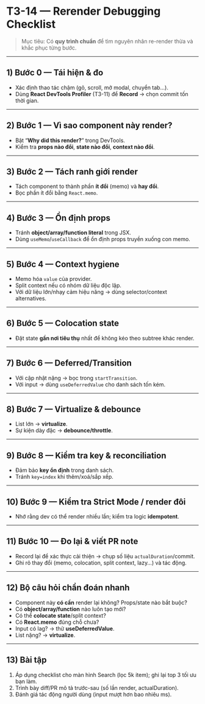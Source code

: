 # T3-14 — Rerender Debugging Checklist

> Mục tiêu: Có **quy trình chuẩn** để tìm nguyên nhân re-render thừa và khắc phục từng bước.

---

## 1) Bước 0 — Tái hiện & đo
- Xác định thao tác chậm (gõ, scroll, mở modal, chuyển tab…).
- Dùng **React DevTools Profiler** (T3-11) để **Record** → chọn commit tốn thời gian.

---

## 2) Bước 1 — Vì sao component này render?
- Bật “**Why did this render?**” trong DevTools.
- Kiểm tra **props nào đổi**, **state nào đổi**, **context nào đổi**.

---

## 3) Bước 2 — Tách ranh giới render
- Tách component to thành phần **ít đổi** (memo) và **hay đổi**.
- Bọc phần ít đổi bằng `React.memo`.

---

## 4) Bước 3 — Ổn định props
- Tránh **object/array/function literal** trong JSX.
- Dùng `useMemo`/`useCallback` để ổn định props truyền xuống con memo.

---

## 5) Bước 4 — Context hygiene
- Memo hóa `value` của provider.
- Split context nếu có nhóm dữ liệu độc lập.
- Với dữ liệu lớn/nhạy cảm hiệu năng → dùng selector/context alternatives.

---

## 6) Bước 5 — Colocation state
- Đặt state **gần nơi tiêu thụ** nhất để không kéo theo subtree khác render.

---

## 7) Bước 6 — Deferred/Transition
- Với cập nhật nặng → bọc trong `startTransition`.
- Với input → dùng `useDeferredValue` cho danh sách tốn kém.

---

## 8) Bước 7 — Virtualize & debounce
- List lớn → **virtualize**.
- Sự kiện dày đặc → **debounce/throttle**.

---

## 9) Bước 8 — Kiểm tra key & reconciliation
- Đảm bảo **key ổn định** trong danh sách.
- Tránh `key=index` khi thêm/xoá/sắp xếp.

---

## 10) Bước 9 — Kiểm tra Strict Mode / render đôi
- Nhớ rằng dev có thể render nhiều lần; kiểm tra logic **idempotent**.

---

## 11) Bước 10 — Đo lại & viết PR note
- Record lại để xác thực cải thiện → chụp số liệu `actualDuration`/commit.
- Ghi rõ thay đổi (memo, colocation, split context, lazy…) và tác động.

---

## 12) Bộ câu hỏi chẩn đoán nhanh
- Component này **có cần** render lại không? Props/state nào bắt buộc?
- Có **object/array/function** nào luôn tạo mới?
- Có thể **colocate state**/split context?
- Có **React.memo** đúng chỗ chưa?
- Input có lag? → thử **useDeferredValue**.
- List nặng? → **virtualize**.

---

## 13) Bài tập
1. Áp dụng checklist cho màn hình Search (lọc 5k item); ghi lại top 3 tối ưu bạn làm.
2. Trình bày diff/PR mô tả trước-sau (số lần render, actualDuration).
3. Đánh giá tác động người dùng (input mượt hơn bao nhiêu ms).